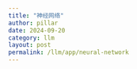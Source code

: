 ```yaml
---
title: "神经网络"
author: pillar
date: 2024-09-20
category: llm
layout: post
permalink: /llm/app/neural-network
---
```

